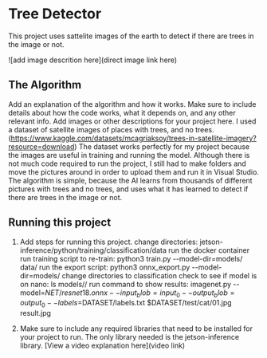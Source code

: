 # Tree Detector

 This project uses sattelite images of the earth to detect if there are trees in the image or not.

![add image descrition here](direct image link here)

## The Algorithm

Add an explanation of the algorithm and how it works. Make sure to include details about how the code works, what it depends on, and any other relevant info. Add images or other descriptions for your project here. 
I used a dataset of satellite images of places with trees, and no trees. (https://www.kaggle.com/datasets/mcagriaksoy/trees-in-satellite-imagery?resource=download) The dataset works perfectly for my project because the images are useful in training and running the model. Although there is not much code required to run the project, I still had to make folders and move the pictures around in order to upload them and run it in Visual Studio. The algorithm is simple, because the AI learns from thousands of different pictures with trees and no trees, and uses what it has learned to detect if there are trees in the image or not.

## Running this project

1. Add steps for running this project.
change directories:  jetson-inference/python/training/classification/data
run the docker container
run training script to re-train: python3 train.py --model-dir=models/<change-name> data/<dataset-name>
run the export script: python3 onnx_export.py --model-dir=models/<change-name>
change directories to classification
check to see if model is on nano: ls models/<change-name>/
run command to show results: imagenet.py --model=$NET/resnet18.onnx --input_blob=input_0 --output_blob=output_0 --labels=$DATASET/labels.txt $DATASET/test/cat/01.jpg result.jpg


2. Make sure to include any required libraries that need to be installed for your project to run.
The only library needed is the jetson-inference library.
[View a video explanation here](video link)
